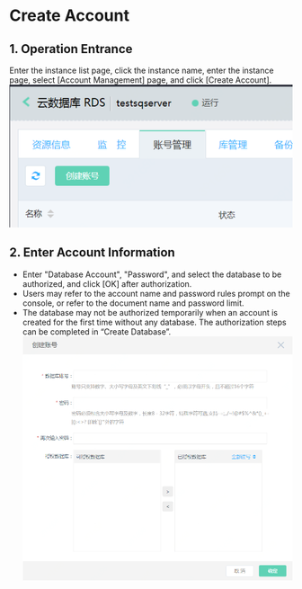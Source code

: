 # Create Account

## 1. Operation Entrance
Enter the instance list page, click the instance name, enter the instance page, select [Account Management] page, and click [Create Account].
![Create Account 1](../../../image/RDS/Create-Account-1.png)


## 2. Enter Account Information
- Enter "Database Account", "Password", and select the database to be authorized, and click [OK] after authorization.
- Users may refer to the account name and password rules prompt on the console, or refer to the document name and password limit.
- The database may not be authorized temporarily when an account is created for the first time without any database. The authorization steps can be completed in “Create Database”.
![Create Account 2](../../../image/RDS/Create-Account-2.png)
